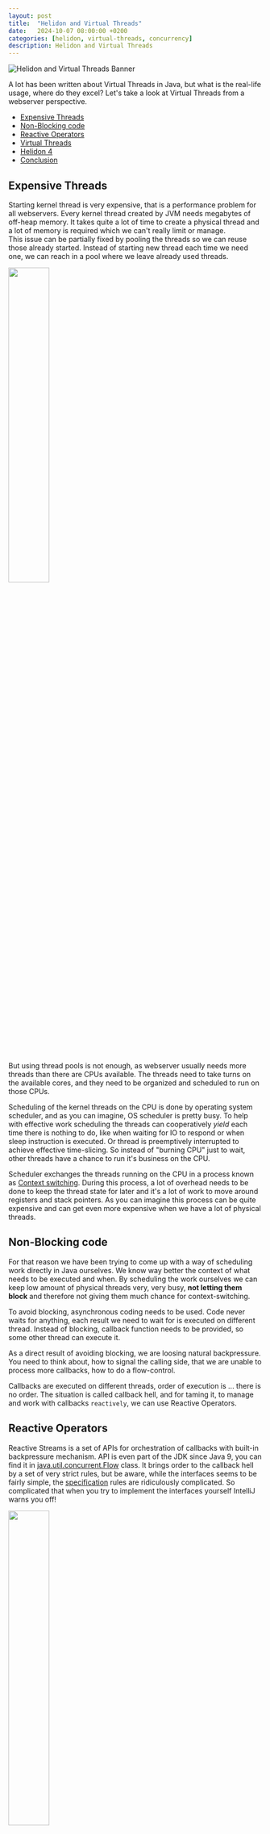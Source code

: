 ```yaml
---
layout: post
title:  "Helidon and Virtual Threads"
date:   2024-10-07 08:00:00 +0200
categories: [helidon, virtual-threads, concurrency]
description: Helidon and Virtual Threads
---
```


![Helidon and Virtual Threads Banner](../assets/virtual-threads/carrier-frank.png)

A lot has been written about Virtual Threads in Java, but what is the real-life usage, 
where do they excel?
Let's take a look at Virtual Threads from a webserver perspective.

 * [Expensive Threads](#expensive-threads)
 * [Non-Blocking code](#non-blocking-code)
 * [Reactive Operators](#reactive-operators)
 * [Virtual Threads](#virtual-threads)
 * [Helidon 4](#helidon-4)
 * [Conclusion](#conclusion)

## Expensive Threads
Starting kernel thread is very expensive, that is a performance problem for all webservers. 
Every kernel thread created by JVM needs megabytes of off-heap memory.
It takes quite a lot of time to create a physical thread and a lot of memory is required which we can't really limit or manage.  
This issue can be partially fixed by pooling the threads so we can reuse those already started.
Instead of starting new thread each time we need one, we can reach in a pool where we leave already used threads.  

<img src="../assets/virtual-threads/thread-pool.jpg" width="40%"/>
 
But using thread pools is not enough, as webserver usually needs more threads than there are CPUs available. 
The threads need to take turns on the available cores, and they need to be organized and scheduled
to run on those CPUs.

Scheduling of the kernel threads on the CPU is done by operating system scheduler,
and as you can imagine, OS scheduler is pretty busy. To help with effective work scheduling 
the threads can cooperatively *yield* each time there is nothing to do, like when waiting for IO to respond
or when sleep instruction is executed. Or thread is preemptively interrupted to achieve effective time-slicing. 
So instead of "burning CPU" just to wait, other threads have a chance to run it's business on the CPU. 

Scheduler exchanges the threads running on the CPU in a process known as 
[Context switching](https://en.wikipedia.org/wiki/Context_switch). 
During this process, a lot of overhead needs to be done to keep the thread state for later 
and it's a lot of work to move around registers and stack pointers.
As you can imagine this process can be quite expensive and can get even more expensive when we have 
a lot of physical threads.

## Non-Blocking code
For that reason we have been trying to come up with a way of scheduling work directly in Java ourselves.
We know way better the context of what needs to be executed and when. By scheduling the work ourselves
we can keep low amount of physical threads very, very busy, **not letting them block** and therefore not giving
them much chance for context-switching.

To avoid blocking, asynchronous coding needs to be used.
Code never waits for anything, each result we need to wait for is executed on different thread.
Instead of blocking, callback function needs to be provided, so some other thread can execute it.

As a direct result of avoiding blocking, we are loosing natural backpressure. 
You need to think about, how to signal the calling side, that we are unable to process more callbacks,
how to do a flow-control.

Callbacks are executed on different threads, order of execution is ... there is no order. 
The situation is called callback hell, and for taming it, to manage and work with callbacks `reactively`, 
we can use Reactive Operators.

## Reactive Operators
Reactive Streams is a set of APIs for orchestration of callbacks with built-in backpressure mechanism.
API is even part of the JDK since Java 9, 
you can find it in [java.util.concurrent.Flow](https://docs.oracle.com/en/java/javase/21/docs/api/java.base/java/util/concurrent/Flow.html) class.
It brings order to the callback hell by a set of very strict rules,
but be aware, while the interfaces seems to be fairly simple, 
the [specification](https://github.com/reactive-streams/reactive-streams-jvm/blob/master/README.md) rules are ridiculously complicated.
So complicated that when you try to implement the interfaces yourself IntelliJ warns you off!

<img src="../assets/virtual-threads/idea-warn.png"  width="40%"/>

Instead of implementing it, you can use existing, highly optimized libraries providing reactive primitives 
with operators implementing Reactive Streams, usually in a builder like pattern. 

Just to mention few:

 * [RxJava](https://github.com/ReactiveX/RxJava) - Famous library from [David Karnok](https://github.com/akarnokd).
 * [Reactor](https://github.com/reactor/reactor-core) - Implementation that comes with Spring also from David Karnok among others .
 * [Service-Talk](https://github.com/apple/servicetalk) - Apple's implementation.
 * [Helidon](https://helidon.io/docs/v4/se/reactivestreams/engine) - Our own Helidon implementation also contributed by David Karnok. 
 * [Mutiny](https://quarkus.io/guides/mutiny-primer) - Quarkus, RedHat.

Reactive handler for HTTP GET method in Helidon 3 SE used to look like this:
```java
.get("/callOtherService", (req, res) -> {
    // Server thread is used just for sending request and setting up the callback
    seClient.get()
            .request(JsonObject.class)
            .map(jo -> jo.getString("status"))
            .map(String::toUpperCase)
            .onError(res::send)
            .forSingle(s -> {
                // When client response comes on it’s own thread, 
                // callbacks in reactive operators converts it and send the response.
                // Server response is actually sent by client’s thread!
                res.send(s); 
            });
            // Server thread doesn’t wait for anything and is released/yielded back to event-loop
        })
```
No blocking was allowed, for calling another service, reactive client had to be used. 
You can see the operator usage in above example as Helidon's APIs used reactive operators.

With reactive paradigm our Java experience changed into a more manageable callback orchestration, 
our code started to resemble source code from the "Matrix" movie.

<img src="../assets/virtual-threads/reactive-hell.png"/>

Sadly, unlike in the movie, you won't start to see the meaning in the code if you stare at reactive operators long enough.
Actually if you bump into your own reactive code after few weeks, it's hard to figure out what is going on.
Reactive programming has a steep learning curve, it is very hard to maintain and debug.
And if you need to use blocking code, you need to start a new thread and offload the blocking operation to it.

<img src="../assets/virtual-threads/trap.png" width="20%"/>

Just imagine how hard it is to explain your reactive codebase to a new junior intern who just joined your company.
And how much easier it would be to explain simple imperative-blocking code base!

## Virtual Threads
With Virtual Threads it gets easy again, Virtual Threads are doing exactly same trick, 
avoiding Context Switching by moving the work scheduling to JVM. Closer to the context of our 
JVM workload, but it is no longer a job of developers to plan it with callbacks like with reactive programming. 

<img src="../assets/virtual-threads/loom.png"/>

With Virtual Threads you get the same performance advantages like with reactive coding, 
just the coding part is much nicer since you can use the imperative coding style, and the magic happens behind the scenes.

Let's get back to our example, this time with Helidon 4 SE, again we have a handler for HTTP GET method.
This time the code is blocking, easy to understand and debug. Definitely easier to explain to someone.

Imperative handler for HTTP GET method in Helidon 4 SE:
```java
.get("/callOtherService", (req, res) -> {
        // Server virtual thread is blocked until response is received
        String status = nimaClient.get()
                .request(JsonObject.class)
                .getString("status");
        
        // When client response comes, original handler thread continues
        String upperCaseStatus = status.toUpperCase();
        
        // Original thread is used for sending response
        res.send(upperCaseStatus);
    });
```

Because all Helidon 4 handlers are executed on virtual threads, blocking the thread is not a problem. 
In above example, when client is blocking Virtual Thread until it receive response, virtual thread 
**yields** it's "Carrier Thread" so it can be used by other virtual thread. How does that work?

Let's take a look in [java.lang.Thread](https://github.com/openjdk/jdk/blob/672c413c61d9b155020a0fd4bd1c2bc0661a60fb/src/java.base/share/classes/java/lang/Thread.java#L479) 
how for example sleep instruction does something else for virtual threads:
```java
public static void sleep(long millis) throws InterruptedException {
    if (millis < 0) {
        throw new IllegalArgumentException("timeout value is negative");
    }
    long nanos = MILLISECONDS.toNanos(millis);
    sleepNanos(nanos);
}

private static void sleepNanos(long nanos) throws InterruptedException {
        ThreadSleepEvent event = beforeSleep(nanos);
        try {
            if (currentThread() instanceof VirtualThread vthread) {
                vthread.sleepNanos(nanos);
            } else {
                sleepNanos0(nanos);
            }
        } finally {
            afterSleep(event);
        }
    }
```

If you follow that a little deeper in [java.lang.VirtualThread](https://github.com/openjdk/jdk/blob/672c413c61d9b155020a0fd4bd1c2bc0661a60fb/src/java.base/share/classes/java/lang/VirtualThread.java#L540), you are going to find `yieldContinuation()` method.

```java
   /**
     * Invokes Continuation.yield, notifying JVMTI (if enabled) to hide frames until
     * the continuation continues.
     */
    @Hidden
    private boolean yieldContinuation() {
        notifyJvmtiUnmount(/*hide*/true);
        try {
            return Continuation.yield(VTHREAD_SCOPE);
        } finally {
            notifyJvmtiMount(/*hide*/false);
        }
    }
```

And that is the trick, Virtual Threads are an implementation of **Continuations** in Java, and all known blocking operations in JDK
are aware of them! This is a feature that Go developers have had for some time, and it is finally available in Java!

The actual scheduler used for mounting virtual threads on top of a physical threads(called by fancy term "carrier threads")
is a marvelous and battle-proven piece of code [ForkJoinPool](https://github.com/openjdk/jdk/blob/672c413c61d9b155020a0fd4bd1c2bc0661a60fb/src/java.base/share/classes/java/lang/VirtualThread.java#L1416). 

### Green Threads
The history of ForkJoinPool is quite cool, and it stretches all the way back to the time when Green Threads have been removed from JDK.
[Green threads](https://en.wikipedia.org/wiki/Green_thread) were very similar to modern virtual threads, 
but there was a big difference. Green threads were scheduling work over single physical thread. 
So the tasks never really ran in parallel, they were just multiplexing over a single physical thread.

<img src="../assets/virtual-threads/green-threads.png" width="30%"/>

Green Threads have been eventually removed in 2000 with release of JDK 1.3, and we got stuck with physical threads abstraction.
But as you can see from the timeline below, [Doug Lea](https://en.wikipedia.org/wiki/Doug_Lea) - Java Concurrency demigod, 
didn't wait for anything and published his paper [Java Fork/Join Framework](https://www.researchgate.net/publication/2609854_A_Java_ForkJoin_Framework).
Doug Lea's implementation of the [ForkJoinPool](https://docs.oracle.com/en/java/javase//21/docs/api/java.base/java/util/concurrent/ForkJoinPool.html) found its way to JDK in 2011 with JDK 7 release. 

<img src="../assets/virtual-threads/time-line.jpg"/>

Now, since JDK 21 release, we have Continuations in Java and scheduling is done by ForkJoinPool. 
But it still sounds like a context switching right? It still is, but this time it doesn't have to be so abstract, 
and we have a battery of cool performance tricks available. 
Instead of expensive OS scheduled context switching, we have highly performant scheduling tailored to the Java runtime needs.

### Freezing and Thawing
The process of mounting and unmounting Virtual Thread context from carrier threads is called Thawing and Freezing.
We can find some very cool performance tricks making Virtual Threads so effective there.

Let's show it on a hypothetical simplistic server, we can call it for example Helidon 😊:

```java
startServer() {
    while (!notClosed) {
        readSocket();
    }
}
```

It's a very typical endless conditional loop calling repeatedly blocking method `readSocket()`,
stack of the socket will look something like this:
```
runContinuation()
io.helidon....
io.helidon....
io.helidon....
startServer()
readSocket()
yieldContinuation()
```
Each time there is no new data available on the socket, `yieldContinuation()` is going to be reached by virtual thread and 
virtual thread is going to be unmounted from carrier thread. It's context is going to be frozen until the virtual thread is 
scheduled to run again on some of the carrier threads and the context is thawed.

The cool part is that we don't have to save and freeze the whole stack, only the part related to the virtual thread.
But that is not all, we also don't have to move around all the frames, as you can see, our hypothetical server
rarely reaches outside the endless loop and blocking also happens mainly in the loop. So optimizing 
thawing process to freeze/thaw only the part of the stack related to the calls inside the loop offers itself.

It is done with a [return barrier](https://github.com/openjdk/jdk/blob/672c413c61d9b155020a0fd4bd1c2bc0661a60fb/src/hotspot/share/runtime/continuationFreezeThaw.cpp#L129),
that is a stack frame surrogate which lazily thaws more stack frames(stack chunks) when needed. 

<img src="../assets/virtual-threads/stack-animation.gif"/>

That way even smaller parts of the stack are being moved around.
And that is not all, frozen stack chunks stored in heap are being 
compressed when not used, further reducing the memory needed for running our
little hypothetical server.

All these behind the scenes tricks are there to give us back imperative 
coding style, so we can concentrate on the business problems instead 
of complicated reactive code style. It is a same performance trick, 
just easier to use.


# Helidon 4
Helidon is a server, high concurrency is it's daily bread. As we already 
stated above in the article, avoiding expensive context switching is paramount for 
Helidon to provide the best possible starting point for business code.

Helidon used to be a reactive runtime based on famous [Netty](https://netty.io/) library.
Netty is extremely fast and performant library for using sockets asynchronously in Java.
That is great for webservers with one steep downside, as Netty is asynchronous it's
APIs are considerably complicated, that is why all the Netty based runtimes are reactive.
But reactive APIs are viral, you can't abstract them away without loosing performance.
For this reason we have been looking for Virtual Threads coming to Java with great hopes.
Right after release of Java 21, we have released Helidon 4 fully leveraging this new exciting 
feature.

![time-line.png](../assets/virtual-threads/time-line.png)

For Helidon 4 we have developed brand new webserver to avoid the necessity 
to use reactive APIs for gaining performance.
This new webserver with code-name `Níma` is based on Virtual Threads
and **completely replaces Netty**.

<img src="../assets/virtual-threads/architecture.png" />

It brings performance on par with Netty based reactive runtimes,
while using simple imperative coding style. Using Virtual Threads
simply for allowing blocking code would be possible even with Netty
by offloading work to Virtual Threads from reactive handlers, 
and that's what "Virtual Threads support" means in many Netty based
runtimes.

<img src="../assets/virtual-threads/offloading-comparison.png"/>

Not in Helidon, Helidon 4 is using blocking - imperative code from the ground up.
All the way from socket to your handler, webserver is almost absurdly simple
in comparison with extremely complicated reactive webservers.
This simplicity is only possible thanks to Virtual Threads allowing 
blocking code to avoid expensive context switches without all the pain 
of using reactive APIs.

# Conclusion
Virtual Threads are doing the same trick as reactive coding without the burden of additional complexity.
Like with reactive code, Virtual Threads are not a silver bullet for solving all your performance issues.
It won't make your CPU magically faster, it just removes a lot of bureaucracy which is slowing you down
in use-ceases with high contention and blocking. Use-cases typical for webservers.
